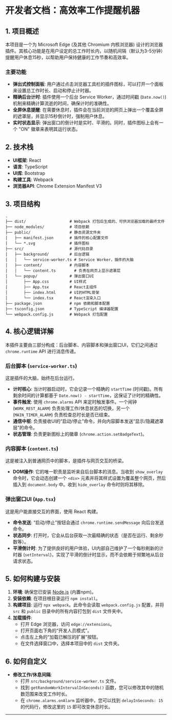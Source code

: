 # 开发者文档：高效率工作提醒机器

## 1. 项目概述

本项目是一个为 Microsoft Edge (及其他 Chromium 内核浏览器) 设计的浏览器插件。其核心功能是在用户设定的总工作时长内，以随机间隔（默认为3-5分钟）提醒用户休息15秒，以帮助用户保持健康的工作节奏和高效率。

### 主要功能

- **弹出式控制面板**: 用户通过点击浏览器工具栏的插件图标，可以打开一个面板来设置总工作时长、启动和停止计时器。
- **精确后台计时**: 插件使用一个后台 Service Worker，通过时间戳 (`Date.now()`) 机制来精确计算流逝的时间，确保计时的准确性。
- **全屏休息提醒**: 在需要休息时，插件会在当前浏览的网页上弹出一个覆盖全屏的遮罩层，并显示15秒倒计时，强制用户休息。
- **实时状态显示**: 弹出窗口的倒计时是实时、平滑的。同时，插件图标上会有一个 "ON" 徽章来表明其运行状态。

## 2. 技术栈

- **UI框架**: React
- **语言**: TypeScript
- **UI库**: Bootstrap
- **构建工具**: Webpack
- **浏览器API**: Chrome Extension Manifest V3

## 3. 项目结构

```
.
├── dist/                   # Webpack 打包后生成的、可供浏览器加载的最终文件
├── node_modules/           # 项目依赖
├── public/                 # 静态资源文件夹
│   ├── manifest.json       # 插件的核心配置文件
│   └── *.svg               # 插件图标
├── src/                    # 源代码目录
│   ├── background/         # 后台逻辑
│   │   └── service-worker.ts # Service Worker，插件的大脑
│   ├── content/            # 内容脚本
│   │   └── content.ts        # 负责在网页上显示遮罩层
│   └── popup/              # 弹出窗口UI
│       ├── App.css         # UI样式
│       ├── App.tsx         # React主组件
│       ├── index.html      # UI的HTML骨架
│       └── index.tsx       # React渲染入口
├── package.json            # npm 依赖和脚本配置
├── tsconfig.json           # TypeScript 编译器配置
└── webpack.config.js       # Webpack 打包配置
```

## 4. 核心逻辑详解

本插件主要由三部分构成：后台脚本、内容脚本和弹出窗口UI，它们之间通过 `chrome.runtime` API 进行消息传递。

### 后台脚本 (`service-worker.ts`)

这是插件的大脑，始终在后台运行。 
- **计时核心**: 当计时器启动时，它会记录一个精确的 `startTime` (时间戳)。所有剩余时间的计算都基于 `Date.now() - startTime`，这保证了计时的精确性。
- **事件触发**: 使用 `chrome.alarms` API 来定时触发事件。一个闹钟 (`WORK_REST_ALARM`) 负责处理工作/休息状态的切换，另一个 (`MAIN_TIMER_ALARM`) 负责检查总时长是否已结束。
- **通信中枢**: 负责接收UI的“启动/停止”命令，并向内容脚本发送“显示/隐藏遮罩层”的命令。
- **状态管理**: 负责更新图标上的徽章 (`chrome.action.setBadgeText`)。

### 内容脚本 (`content.ts`)

这是被注入到普通网页中的脚本，是插件与网页交互的桥梁。
- **DOM操作**: 它的唯一职责是监听来自后台脚本的消息。当收到 `show_overlay` 命令时，它会动态创建一个 `<div>` 元素并将其样式设置为覆盖整个网页，然后插入到 `document.body` 中。收到 `hide_overlay` 命令时则将其移除。

### 弹出窗口UI (`App.tsx`)

这是用户能直接交互的界面，使用 React 构建。
- **命令发送**: “启动/停止”按钮会通过 `chrome.runtime.sendMessage` 向后台发送命令。
- **状态同步**: 打开时，它会从后台获取一次最精确的状态（是否在运行、剩余秒数等）。
- **平滑倒计时**: 为了提供良好的用户体验，UI内部自己维护了一个每秒刷新的计时器 (`setInterval`)，实现了平滑的倒计时显示，而不会依赖于频繁地从后台请求状态。

## 5. 如何构建与安装

1.  **环境**: 确保您已安装 [Node.js](https://nodejs.org/) (内置npm)。
2.  **安装依赖**: 在项目根目录运行 `npm install`。
3.  **构建项目**: 运行 `npx webpack`。此命令会读取 `webpack.config.js` 配置，并将 `src` 和 `public` 目录中的所有内容打包到 `dist` 文件夹中。
4.  **加载插件**:
    - 打开 Edge 浏览器，访问 `edge://extensions`。
    - 打开页面右下角的“开发人员模式”。
    - 点击左上角的“加载已解压的扩展”按钮。
    - 在文件选择窗口中，选择本项目中的 `dist` 文件夹。

## 6. 如何自定义

- **修改工作/休息间隔**: 
  - 打开 `src/background/service-worker.ts` 文件。
  - 找到 `getRandomWorkIntervalInSeconds()` 函数，您可以修改其中的随机数范围来改变工作时长。
  - 在 `chrome.alarms.onAlarm` 监听器中，您可以找到 `delayInSeconds: 15` 的代码行，修改这里的 `15` 即可改变休息时长。

---
